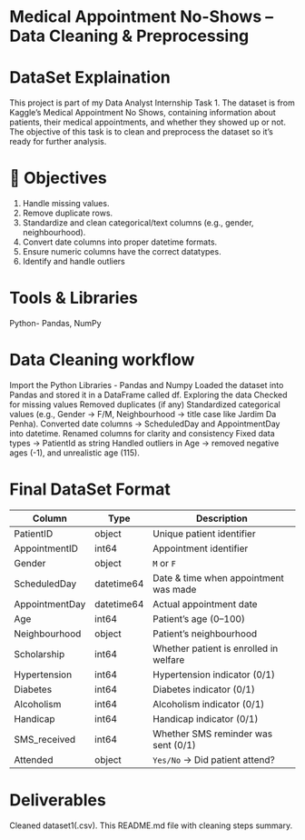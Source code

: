 # Medical Appointment No-Shows – Data Cleaning & Preprocessing

# DataSet Explaination
This project is part of my Data Analyst Internship Task 1.
The dataset is from Kaggle’s Medical Appointment No Shows, containing information about patients, their medical appointments, and whether they showed up or not.
The objective of this task is to clean and preprocess the dataset so it’s ready for further analysis.

# 🎯 Objectives
1. Handle missing values.
2. Remove duplicate rows.
3. Standardize and clean categorical/text columns (e.g., gender, neighbourhood).
4. Convert date columns into proper datetime formats.
5. Ensure numeric columns have the correct datatypes.
6. Identify and handle outliers 

# Tools & Libraries
Python- Pandas, NumPy

# Data Cleaning workflow
Import the Python Libraries - Pandas and Numpy
Loaded the dataset into Pandas and stored it in a DataFrame called df.
Exploring the data
Checked for missing values
Removed duplicates (if any)
Standardized categorical values (e.g., Gender → F/M, Neighbourhood → title case like Jardim Da Penha).
Converted date columns → ScheduledDay and AppointmentDay into datetime.
Renamed columns for clarity and consistency 
Fixed data types → PatientId as string
Handled outliers in Age → removed negative ages (-1), and unrealistic age (115).

# Final DataSet Format

| Column           | Type       | Description                              |
| ---------------- | ---------- | --------------------------------------   |
| PatientID        | object     | Unique patient identifier                |
| AppointmentID    | int64      | Appointment identifier                   |
| Gender           | object     | `M` or `F`                               |
| ScheduledDay     | datetime64 | Date & time when appointment was made    |
| AppointmentDay	 | datetime64 | Actual appointment date                  |
| Age              | int64      | Patient’s age (0–100)                    |
| Neighbourhood    | object     | Patient’s neighbourhood                  |
| Scholarship      | int64      | Whether patient is enrolled in welfare   |
| Hypertension     | int64      | Hypertension indicator (0/1)             |
| Diabetes         | int64      | Diabetes indicator (0/1)                 |
| Alcoholism       | int64      | Alcoholism indicator (0/1)               |
| Handicap         | int64      | Handicap indicator (0/1)                 |
| SMS_received     | int64      | Whether SMS reminder was sent (0/1)      |
| Attended         | object     | `Yes/No` → Did patient attend?           |

# Deliverables
Cleaned dataset1(.csv).
This README.md file with cleaning steps summary.
